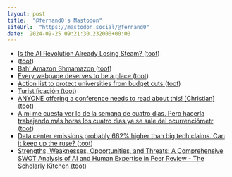```yaml
---
layout: post
title:  "@fernand0's Mastodon"
siteUrl:  "https://mastodon.social/@fernand0"
date:  2024-09-25 09:21:30.232000+00:00
---
```

*  [Is the AI Revolution Already Losing Steam?   ](https://blog.irvingwb.com/blog/2024/09/is-the-ai-revolution-already-losing-steam-v1.html) ([toot](https://mastodon.social/@fernand0/113197455127873850))
*  [ ](https://masto.es/@macosas) ([toot](https://mastodon.social/@fernand0/113197262570514094))
*  [Bah! Amazon Shmamazon ](https://activatelearning.com.au/2024/09/bah-amazon-shmazon) ([toot](https://mastodon.social/@fernand0/113197216921693710))
*  [Every webpage deserves to be a place ](https://interconnected.org/home/2024/09/05/cursor-part) ([toot](https://mastodon.social/@fernand0/113196931272632425))
*  [Action list to protect universities from budget cuts ](https://crookedtimber.org/2024/09/06/action-list-to-protect-universities-from-budget-cuts) ([toot](https://mastodon.social/@fernand0/113196317356588534))
*  [Turistificación ](https://www.flickr.com/photos/fernand0/53993938003) ([toot](https://mastodon.social/@fernand0/113195577558870040))
*  [ANYONE offering a conference needs to read about this! [Christian] ](http://danielschristian.com/learning-ecosystems/2024/09/06/anyone-offering-a-conference-needs-to-read-about-this-christian) ([toot](https://mastodon.social/@fernand0/113195543214499918))
*  [A mi me cuesta ver lo de la semana de cuatro días. Pero hacerla trabajando más horas los cuatro días ya se sale del ocurrenciómetr ](https://mastodon.social/@fernand0/113193895059980614) ([toot](https://mastodon.social/@fernand0/113193895059980614))
*  [Data center emissions probably 662% higher than big tech claims. Can it keep up the ruse? ](https://www.theguardian.com/technology/2024/sep/15/data-center-gas-emissions-tec) ([toot](https://mastodon.social/@fernand0/113193625932403396))
*  [Strengths, Weaknesses, Opportunities, and Threats: A Comprehensive SWOT Analysis of AI and Human Expertise in Peer Review - The Scholarly Kitchen ](http://scholarlykitchen.sspnet.org/2024/09/12/strengths-weaknesses-opportunities-and-threats-a-comprehensive-swot-analysis-of-ai-and-human-expertise-in-peer-revie) ([toot](https://mastodon.social/@fernand0/113193451700711988))
